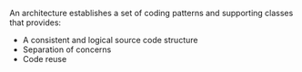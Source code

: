 An architecture establishes a set of coding patterns and supporting classes that provides:
* A consistent and logical source code structure
* Separation of concerns
* Code reuse
